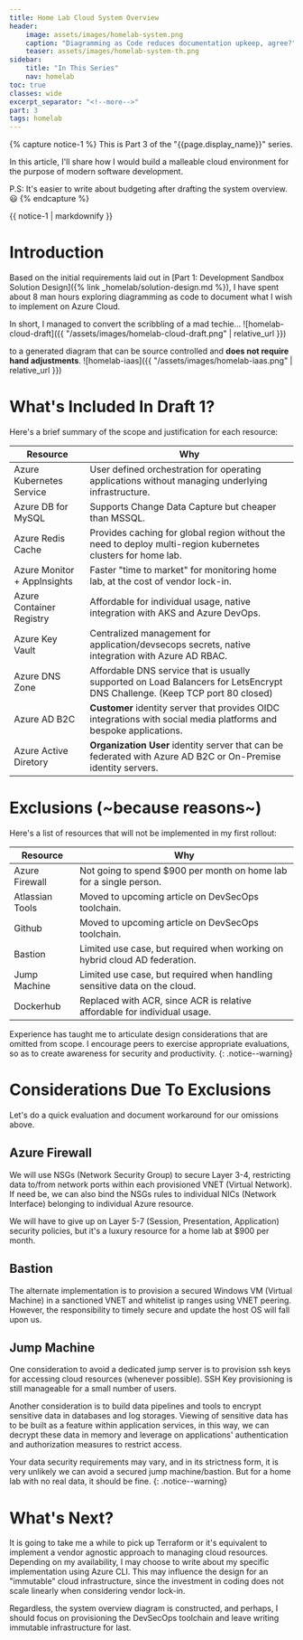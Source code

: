 ```yaml
---
title: Home Lab Cloud System Overview
header:
    image: assets/images/homelab-system.png
    caption: "Diagramming as Code reduces documentation upkeep, agree?"
    teaser: assets/images/homelab-system-th.png
sidebar:
    title: "In This Series"
    nav: homelab
toc: true
classes: wide
excerpt_separator: "<!--more-->"
part: 3
tags: homelab
---
```


{% capture notice-1 %}
This is Part 3 of the "{{page.display_name}}" series.

In this article, I'll share how I would build a malleable cloud environment for the purpose of modern software development.

P.S: It's easier to write about budgeting after drafting the system overview. :smiley:
{% endcapture %}

<div class="notice--info">{{ notice-1 | markdownify }}</div>

<!--more-->

# Introduction
Based on the initial requirements laid out in [Part 1: Development Sandbox Solution Design]({% link _homelab/solution-design.md %}),
I have spent about 8 man hours exploring diagramming as code to document what I wish to implement on Azure Cloud. 

In short, I managed to convert the scribbling of a mad techie...
![homelab-cloud-draft]({{ "/assets/images/homelab-cloud-draft.png" | relative_url }})

to a generated diagram that can be source controlled and **does not require hand adjustments**. 
![homelab-iaas]({{ "/assets/images/homelab-iaas.png" | relative_url }})

# What's Included In Draft 1?
Here's a brief summary of the scope and justification for each resource:

| Resource                    | Why                                                                                                                         |
|-----------------------------|-----------------------------------------------------------------------------------------------------------------------------|
| Azure Kubernetes Service    | User defined orchestration for operating applications without managing underlying infrastructure.                           |
| Azure DB for MySQL          | Supports Change Data Capture but cheaper than MSSQL.                                                                        |
| Azure Redis Cache           | Provides caching for global region without the need to deploy multi-region kubernetes clusters for home lab.                |
| Azure Monitor + AppInsights | Faster "time to market" for monitoring home lab, at the cost of vendor lock-in.                                             |
| Azure Container Registry    | Affordable for individual usage, native integration with AKS and Azure DevOps.                                              |
| Azure Key Vault             | Centralized management for application/devsecops secrets, native integration with Azure AD RBAC.                            |
| Azure DNS Zone              | Affordable DNS service that is usually supported on Load Balancers for LetsEncrypt DNS Challenge. (Keep TCP port 80 closed) |
| Azure AD B2C                | **Customer** identity server that provides OIDC integrations with social media platforms and bespoke applications.          |
| Azure Active Diretory       | **Organization User** identity server that can be federated with Azure AD B2C or On-Premise identity servers.               |

# Exclusions (~because reasons~)
Here's a list of resources that will not be implemented in my first rollout:

| Resource        | Why                                                                        |
|-----------------|----------------------------------------------------------------------------|
| Azure Firewall  | Not going to spend $900 per month on home lab for a single person.         |
| Atlassian Tools | Moved to upcoming article on DevSecOps toolchain.                          |
| Github          | Moved to upcoming article on DevSecOps toolchain.                          |
| Bastion         | Limited use case, but required when working on hybrid cloud AD federation. |
| Jump Machine    | Limited use case, but required when handling sensitive data on the cloud.  |
| Dockerhub       | Replaced with ACR, since ACR is relative affordable for individual usage.  |

Experience has taught me to articulate design considerations that are omitted from scope.
I encourage peers to exercise appropriate evaluations, so as to create awareness for security and productivity. 
{: .notice--warning}

# Considerations Due To Exclusions
Let's do a quick evaluation and document workaround for our omissions above.

## Azure Firewall
We will use NSGs (Network Security Group) to secure Layer 3-4, restricting data to/from network ports within each provisioned VNET (Virtual Network).
If need be, we can also bind the NSGs rules to individual NICs (Network Interface) belonging to individual Azure resource. 

We will have to give up on Layer 5-7 (Session, Presentation, Application) security policies, but it's a luxury resource for a home lab at $900 per month.

## Bastion
The alternate implementation is to provision a secured Windows VM (Virtual Machine) in a sanctioned VNET and whitelist ip ranges using VNET peering.
However, the responsibility to timely secure and update the host OS will fall upon us.

## Jump Machine
One consideration to avoid a dedicated jump server is to provision ssh keys for accessing cloud resources (whenever possible).
SSH Key provisioning is still manageable for a small number of users.

Another consideration is to build data pipelines and tools to encrypt sensitive data in databases and log storages.
Viewing of sensitive data has to be built as a feature within application services, in this way, we can decrypt these data in memory 
and leverage on applications' authentication and authorization measures to restrict access.

Your data security requirements may vary, and in its strictness form, it is very unlikely we can avoid a secured jump machine/bastion.
But for a home lab with no real data, it should be fine.
{: .notice--warning}

# What's Next?
It is going to take me a while to pick up Terraform or it's equivalent to implement a vendor agnostic approach to managing cloud resources.
Depending on my availability, I may choose to write about my specific implementation using Azure CLI.
This may influence the design for an "immutable" cloud infrastructure, since the investment in coding does not scale linearly when considering vendor lock-in.

Regardless, the system overview diagram is constructed, and perhaps, I should focus on provisioning the DevSecOps toolchain and 
leave writing immutable infrastructure for last.